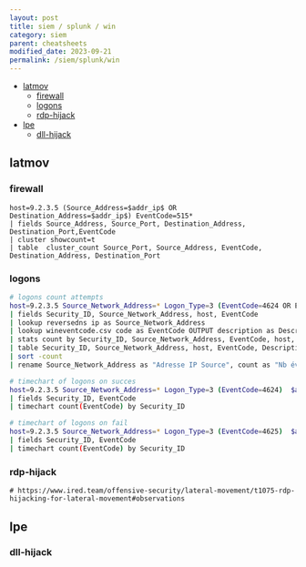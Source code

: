 ```yaml
---
layout: post
title: siem / splunk / win
category: siem
parent: cheatsheets
modified_date: 2023-09-21
permalink: /siem/splunk/win
---
```


<!-- vscode-markdown-toc -->
* [latmov](#latmov)
	* [firewall](#firewall)
	* [logons](#logons)
	* [rdp-hijack](#rdp-hijack)
* [lpe](#lpe)
	* [dll-hijack](#dll-hijack)

<!-- vscode-markdown-toc-config
	numbering=false
	autoSave=true
	/vscode-markdown-toc-config -->
<!-- /vscode-markdown-toc -->

## <a name='latmov'></a>latmov

### <a name='firewall'></a>firewall
```
host=9.2.3.5 (Source_Address=$addr_ip$ OR Destination_Address=$addr_ip$) EventCode=515*
| fields Source_Address, Source_Port, Destination_Address, Destination_Port,EventCode
| cluster showcount=t
| table  cluster_count Source_Port, Source_Address, EventCode, Destination_Address, Destination_Port
```

### <a name='logons'></a>logons
```bash
# logons count attempts
host=9.2.3.5 Source_Network_Address=* Logon_Type=3 (EventCode=4624 OR EventCode=4625) $addr_ip$
| fields Security_ID, Source_Network_Address, host, EventCode
| lookup reversedns ip as Source_Network_Address
| lookup wineventcode.csv code as EventCode OUTPUT description as Description
| stats count by Security_ID, Source_Network_Address, EventCode, host, Description
| table Security_ID, Source_Network_Address, host, EventCode, Description, count
| sort -count
| rename Source_Network_Address as "Adresse IP Source", count as "Nb événements", host as "Nom de l'hôte"

# timechart of logons on succes
host=9.2.3.5 Source_Network_Address=* Logon_Type=3 (EventCode=4624)  $addr_ip$
| fields Security_ID, EventCode
| timechart count(EventCode) by Security_ID

# timechart of logons on fail
host=9.2.3.5 Source_Network_Address=* Logon_Type=3 (EventCode=4625)  $addr_ip$
| fields Security_ID, EventCode
| timechart count(EventCode) by Security_ID
```

### <a name='rdp-hijack'></a>rdp-hijack
```
# https://www.ired.team/offensive-security/lateral-movement/t1075-rdp-hijacking-for-lateral-movement#observations
```

## <a name='lpe'></a>lpe

### <a name='dll-hijack'></a>dll-hijack



